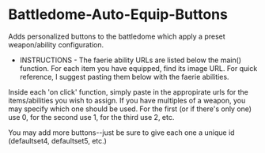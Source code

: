 # Battledome-Auto-Equip-Buttons
Adds personalized buttons to the battledome which apply a preset weapon/ability configuration.

- INSTRUCTIONS -
The faerie ability URLs are listed below the main() function.
For each item you have equipped, find its image URL. For quick reference, I suggest pasting them below with the faerie abilities.

Inside each 'on click' function, simply paste in the appropirate urls for the items/abilities you wish to assign.
If you have multiples of a weapon, you may specify which one should be used. For the first (or if there's only one) use 0, for the second use 1, for the third use 2, etc.

You may add more buttons--just be sure to give each one a unique id (defaultset4, defaultset5, etc.)
